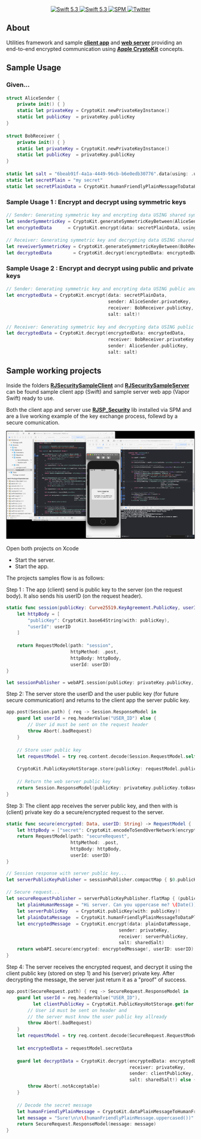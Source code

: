 <p align="center">
   <a href="https://developer.apple.com/swift/">
      <img src="https://img.shields.io/badge/Swift-5.3-orange.svg?style=flat" alt="Swift 5.3">
   </a>
    <a href="https://developer.apple.com/swift/">
      <img src="https://img.shields.io/badge/Xcode-12.0.1-blue.svg" alt="Swift 5.3">
   </a>
   <a href="https://github.com/apple/swift-package-manager">
      <img src="https://img.shields.io/badge/Swift%20Package%20Manager-compatible-brightgreen.svg" alt="SPM">
   </a>
   <a href="https://twitter.com/ricardo_psantos/">
      <img src="https://img.shields.io/badge/Twitter-@ricardo_psantos-blue.svg?style=flat" alt="Twitter">
   </a>
</p>

## About

Utilities framework and sample [__client app__](https://github.com/ricardopsantos/RJSP_Security/tree/master/_RJSecuritySampleClient) and [__web server__](https://github.com/ricardopsantos/RJSP_Security/tree/master/_RJSecuritySampleServer) providing an end-to-end encrypted communication using [__Apple CryptoKit__](https://developer.apple.com/documentation/cryptokit) concepts.

## Sample Usage

### Given...

```swift 
struct AliceSender {
    private init() { }
    static let privateKey = CryptoKit.newPrivateKeyInstance()
    static let publicKey  = privateKey.publicKey
}
 
struct BobReceiver {
    private init() { }
    static let privateKey = CryptoKit.newPrivateKeyInstance()
    static let publicKey  = privateKey.publicKey
}

static let salt = "6beab91f-4a1a-4449-96cb-b6e0edb30776".data(using: .utf8)!
static let secretPlain = "my secret"
static let secretPlainData = CryptoKit.humanFriendlyPlainMessageToDataPlainMessage(secretPlain)!
```

### Sample Usage 1 : Encrypt and decrypt using symmetric keys

```swift
// Sender: Generating symmetric key and encrpting data USING shared symmetric key
let senderSymmetricKey = CryptoKit.generateSymmetricKeyBetween(AliceSender.privateKey, and: BobReceiver.publicKey, salt: salt)!
let encryptedData      = CryptoKit.encrypt(data: secretPlainData, using: senderSymmetricKey)!

// Receiver: Generating symmetric key and decrypting data USING shared symmetric key
let reveiverSymmetricKey = CryptoKit.generateSymmetricKeyBetween(BobReceiver.privateKey, and: AliceSender.publicKey, salt: salt)!
let decryptedData        = CryptoKit.decrypt(encryptedData: encryptedData, using: reveiverSymmetricKey)

```

### Sample Usage 2 : Encrypt and decrypt using public and private keys


```swift
// Sender: Generating symmetric key and encrpting data USING public and private keys
let encryptedData = CryptoKit.encrypt(data: secretPlainData,
                                      sender: AliceSender.privateKey,
                                      receiver: BobReceiver.publicKey,
                                      salt: salt)!

// Receiver: Generating symmetric key and decrypting data USING public and private keys
let decryptedData = CryptoKit.decrypt(encryptedData: encryptedData,
                                      receiver: BobReceiver.privateKey,
                                      sender: AliceSender.publicKey,
                                      salt: salt)
```

## Sample working projects

Inside the folders [__RJSecuritySampleClient__](https://github.com/ricardopsantos/RJSP_Security/tree/master/_RJSecuritySampleClient) and [__RJSecuritySampleServer__](https://github.com/ricardopsantos/RJSP_Security/tree/master/_RJSecuritySampleServer) can be found sample client app (Swift) and sample server web app (Vapor Swift) ready to use. 

Both the client app and server use [__RJSP_Security__](https://github.com/ricardopsantos/RJSP_Security) lib installed via SPM and are a live working example of the key exchange process, follewd by a secure comunication.

![alt text](_Documents/image1.png)

Open both projects on Xcode

* Start the server.
* Start the app.

The projects samples flow is as follows:

Step 1 : The app (client) send is public key to the server (on the request body). It also sends his userID (on the request header).

```swift
static func session(publicKey: Curve25519.KeyAgreement.PublicKey, userID: String) -> RequestModel {
    let httpBody = [
        "publicKey": CryptoKit.base64String(with: publicKey),
        "userId": userID
    ]
    
    return RequestModel(path: "session",
                        httpMethod: .post,
                        httpBody: httpBody,
                        userId: userID)
}
```

```swift
let sessionPublisher = webAPI.session(publicKey: privateKey.publicKey, userID: userID)
```

Step 2: The server store the userID and the user public key (for future secure communication) and returns to the client app the server public key.

```swift
app.post(Session.path) { req -> Session.ResponseModel in
    guard let userId = req.headerValue("USER_ID") else {
        // User id must be sent on the request header
        throw Abort(.badRequest)
    }
    
    // Store user public key
    let requestModel = try req.content.decode(Session.RequestModel.self)
    
    CryptoKit.PublicKeysHotStorage.store(publicKey: requestModel.publicKey, for: userId)

    // Return the web server public key
    return Session.ResponseModel(publicKey: privateKey.publicKey.toBase64String)
}
```
    
Step 3: The client app receives the server public key, and then with is (client) private key do a secure/encrypted request to the server.

```swift
static func secure(encrypted: Data, userID: String) -> RequestModel {
    let httpBody = ["secret": CryptoKit.encodeToSendOverNetwork(encrypted: encrypted)]
    return RequestModel(path: "secureRequest",
                        httpMethod: .post,
                        httpBody: httpBody,
                        userId: userID)
}
```

```swift
// Session response with server public key...
let serverPublicKeyPublisher = sessionPublisher.compactMap { $0.publicKey }
    
// Secure request...
let secureRequestPublisher = serverPublicKeyPublisher.flatMap { (publicKey) -> AnyPublisher<ResponseDto.SecureRequest, APIError> in
    let plainHumanMessage = "Hi server. Can you uppercase me? \(Date())"
    let serverPublicKey   = CryptoKit.publicKey(with: publicKey)!
    let plainDataMessage  = CryptoKit.humanFriendlyPlainMessageToDataPlainMessage(plainHumanMessage)!
    let encryptedMessage  = CryptoKit.encrypt(data: plainDataMessage,
                                          sender: privateKey,
                                          receiver: serverPublicKey,
                                          salt: sharedSalt)
    return webAPI.secure(encrypted: encryptedMessage!, userID: userID)
}
```

Step 4: The server receives the encrypted request, and decrypt it using the client public key (stored on step 1) and his (server) private key. After decrypting the message, the server just return it as a "proof" of success.

```swift
app.post(SecureRequest.path) { req -> SecureRequest.ResponseModel in
    guard let userId = req.headerValue("USER_ID"),
          let clientPublicKey = CryptoKit.PublicKeysHotStorage.get(for: userId) else {
        // User id must be sent on header and
        // the server must know the user public key allready
        throw Abort(.badRequest)
    }
    let requestModel = try req.content.decode(SecureRequest.RequestModel.self)
    
    let encryptedData = requestModel.secretData
    
    guard let decryptData = CryptoKit.decrypt(encryptedData: encryptedData!,
                                              receiver: privateKey,
                                              sender: clientPublicKey,
                                              salt: sharedSalt!) else {
        throw Abort(.notAcceptable)
    }
    
    // Decode the secret message
    let humanFriendlyPlainMessage = CryptoKit.dataPlainMessageToHumanFriendlyPlainMessage(decryptData)!
    let message = "Sure!\n\n\(humanFriendlyPlainMessage.uppercased())"
    return SecureRequest.ResponseModel(message: message)
}
```
